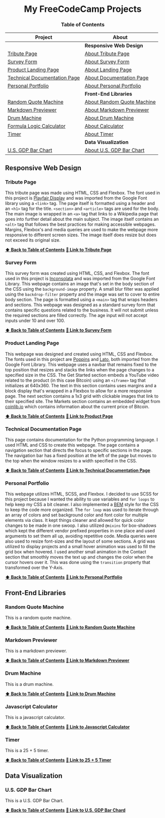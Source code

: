 <div align="center">

# My FreeCodeCamp Projects

### Table of Contents

| Project | About |
| -------- | --------- |
|     | **Responsive Web Design** |
| [Tribute Page](https://codepen.io/badster-pen/full/ExNQgVv) | [About Tribute Page](#tribute-page) |
| [Survey Form](https://codepen.io/badster-pen/full/ExNQMyx) | [About Survey Form](#survey-form) |
| [Product Landing Page](https://codepen.io/badster-pen/full/mdOxryK) | [About Landing Page](#product-landing-page) |
| [Technical Documentation Page](https://codepen.io/badster-pen/full/KKNoeWq) | [About Documentation Page](#technical-documentation-page) |
| [Personal Portfolio](https://codepen.io/badster-pen/full/eYBrpqY) | [About Personal Portfolio](#personal-portfolio) |
|     | **Front-End Libraries** |
| [Random Quote Machine](https://codepen.io/badster-pen/full/abBPZXL) | [About Random Quote Machine](#random-quote-machine) |
| [Markdown Previewer](https://codepen.io/badster-pen/full/JjbzoLL) | [About Markdown Previewer](#markdown-previewer) |
| [Drum Machine](https://codepen.io/badster-pen/full/zYoXKXd) | [About Drum Machine](#drum-machine) |
| [Formula Logic Calculator](https://codepen.io/badster-pen/full/abBxgMz) | [About Calculator](#javascript-calculator) |
| [Timer](https://codepen.io/badster-pen/full/YzNKyxB) | [About Timer ](#timer) |
|     | **Data Visualization** |
| [U.S. GDP Bar Chart](https://codepen.io/badster-pen/full/jOyqKxM) | [About U.S. GDP Bar Chart](#us-gdp-bar-chart) |

</div>

## Responsive Web Design

### Tribute Page
   This tribute page was made using HTML, CSS and Flexbox. The font used in this project is [Playfair Display](https://fonts.googleapis.com/css?family=Playfair+Display) and was imported from the Google Font library using a `<link>` tag. The page itself is formatted using a header and an `<h1>` tag for the title. `<section>` and `<article>` tags are used for the body. The main image is wrapped in an `<a>` tag that links to a Wikipedia page that goes into further detail about the main subject. The image itself contains an `<alt>` tag that follows the best practices for making accessible webpages. Margins, Flexbox's and media queries are used to make the webpage more responsive to different screen sizes. The image itself does resize but does not exceed its original size.

**[⬆ Back to Table of Contents](#table-of-contents)**  **[🔗 Link to Tribute Page](https://codepen.io/badster-pen/full/ExNQgVv)**

### Survey Form
  This survey form was created using HTML, CSS, and Flexbox. The font used in this project is [Inconsolata](https://fonts.googleapis.com/css?family=Inconsolata) and was imported from the Google Font Library. This webpage contains an image that's set in the body section of the CSS using the `background-image` property. A small blur filter was applied using the `backdrop-filter` property and the image was set to cover to entire body section. The page is formatted using a `<main>` tag that wraps headers and sections. This webpage was designed as a standard survey form that contains specific questions related to the business. It will not submit unless the required sections are filled correctly. The age input will not accept inputs under 10 and over 100.  

**[⬆ Back to Table of Contents](#table-of-contents)**  **[🔗 Link to Survey Form](https://codepen.io/badster-pen/full/ExNQMyx)**

### Product Landing Page
   This webpage was designed and created using HTML, CSS and Flexbox. The fonts used in this project are [Poppins](https://fonts.googleapis.com/css?family=Poppins) and [Lato](https://fonts.googleapis.com/css?family=Lato), both imported from the Google Font Library. This webpage uses a navbar that remains fixed to the top position that resizes and stacks the links when the page changes to a specified size in the CSS. The Get Started section embeds a YouTube video related to the product (in this case Bitcoin) using an `<iframe>` tag that initializes at 640x360. The text in this section contains uses margins and a block display that's wrapped in a Flexbox to allow for a more responsive page. The next section contains a 1x3 grid with clickable images that link to their specified site. The Markets section contains an embedded widget from [coinlib.io](https://coinlib.io/) which contains information about the current price of Bitcoin.

**[⬆ Back to Table of Contents](#table-of-contents)**  **[🔗 Link to Product Page](https://codepen.io/badster-pen/full/mdOxryK)**

### Technical Documentation Page
   This page contains documentation for the Python programming language. I used HTML and CSS to create this webpage. The page contains a navigation section that directs the focus to specific sections in the page. The navigation bar has a fixed position at the left of the page but moves to the top when the window resizes to a width specified in the CSS. 

**[⬆ Back to Table of Contents](#table-of-contents)**  **[🔗 Link to Technical Documentation Page](https://codepen.io/badster-pen/full/KKNoeWq)**

### Personal Portfolio
   This webpage utilizes HTML, SCSS, and Flexbox. I decided to use SCSS for this project because I wanted the ability to use variables and `for loops` to help keep my CSS a bit cleaner. I also implemented a [BEM](http://getbem.com/introduction/) style for the CSS to keep the code more organized. The `for loop` was used to iterate through an array of colors and set background color and font color for multiple elements via class. It kept things cleaner and allowed for quick color changes to be made in one swoop. I also utilized `@mixins` for box-shadows which kept the different vendor prefixed properties in one place and used arguments to set them all up, avoiding repetitive code. Media queries were also used to resize font-sizes and the layout of some sections. A grid was utilized to display projects and a small hover animation was used to fill the grid box when hovered. I used another small animation in the Contact section that smoothly moves the text up and changes the color when the cursor hovers over it. This was done using the `transition` property that transformed over the Y-Axis.

**[⬆ Back to Table of Contents](#table-of-contents)**  **[🔗 Link to Personal Portfolio](https://codepen.io/badster-pen/full/eYBrpqY)**

## Front-End Libraries

### Random Quote Machine
   This is a random quote machine.

**[⬆ Back to Table of Contents](#table-of-contents)**  **[🔗 Link to Random Quote Machine](https://codepen.io/badster-pen/full/abBPZXL)**

### Markdown Previewer
   This is a markdown previewer.

**[⬆ Back to Table of Contents](#table-of-contents)**  **[🔗 Link to Markdown Previewer](https://codepen.io/badster-pen/full/JjbzoLL)**

### Drum Machine
   This is a drum machine.

**[⬆ Back to Table of Contents](#table-of-contents)**  **[🔗 Link to Drum Machine](https://codepen.io/badster-pen/full/zYoXKXd)**

### Javascript Calculator
   This is a javascript calculator.

**[⬆ Back to Table of Contents](#table-of-contents)**  **[🔗 Link to Javascript Calculator](https://codepen.io/badster-pen/full/abBxgMz)**

### Timer
   This is a 25 + 5 timer.

**[⬆ Back to Table of Contents](#table-of-contents)**  **[🔗 Link to 25 + 5 Timer](https://codepen.io/badster-pen/full/YzNKyxB)**

## Data Visualization

### U.S. GDP Bar Chart
   This is a U.S. GDP Bar Chart.

**[⬆ Back to Table of Contents](#table-of-contents)**  **[🔗 Link to U.S. GDP Bar Chard](https://codepen.io/badster-pen/full/jOyqKxM)**

